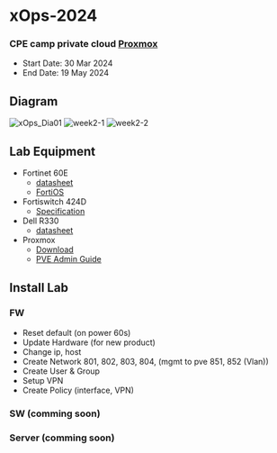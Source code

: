 # xOps-2024

### CPE camp private cloud [Proxmox](https://www.proxmox.com/en/proxmox-virtual-environment/features)

* Start Date: 30 Mar 2024
* End Date: 19 May 2024

## Diagram
![xOps_Dia01](https://github.com/kititach/xOps-2024/assets/48780839/43ef5a7b-3045-4e89-abdf-2ee322a85e11)
![week2-1](https://github.com/kititach/xOps-2024/assets/48780839/14c8c153-85b5-41f1-ba14-3753875cd9ea)
![week2-2](https://github.com/kititach/xOps-2024/assets/48780839/ddcf4f1e-ebbd-4460-b91f-2111f7ef2c5b)

## Lab Equipment
* Fortinet 60E
  * [datasheet](https://www.firewalls.com/pub/media/wysiwyg/datasheets/Fortinet/FG-FW-60E.pdf)
  * [FortiOS](https://docs.fortinet.com/product/fortigate/hardware)
* Fortiswitch 424D
  * [Specification](https://www.avfirewalls.com.au/FortiSwitch-424D.asp)
* Dell R330
  * [datasheet](https://i.dell.com/sites/csdocuments/Shared-Content_data-Sheets_Documents/en/aa/Dell_PowerEdge_R330_SpecSheet_final.pdf)
* Proxmox
  * [Download](https://www.proxmox.com/en/downloads)
  * [PVE Admin Guide](https://pve.proxmox.com/pve-docs/pve-admin-guide.html)

## Install Lab
### FW 
  * Reset default (on power 60s)
  * Update Hardware (for new product)
  * Change ip, host
  * Create Network 801, 802, 803, 804, (mgmt to pve 851, 852 (Vlan))
  * Create User & Group
  * Setup VPN 
  * Create Policy (interface, VPN)
### SW (comming soon)

### Server (comming soon)

